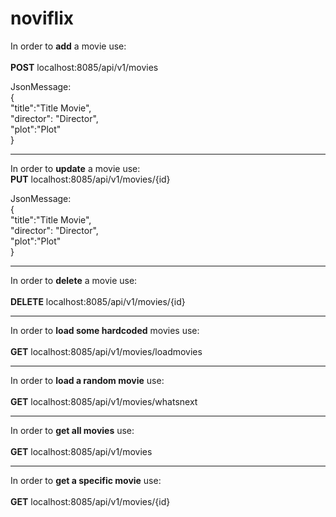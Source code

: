 # noviflix


In order to <b>add</b> a movie use:<br/><br/>
    <b>POST</b> localhost:8085/api/v1/movies
    
  JsonMessage:<br/>
  {<br/>
	  "title":"Title Movie",<br/>
	  "director": "Director",<br/>
	  "plot":"Plot"<br/>
  }

<hr/>

In order to <b>update</b> a movie use:<br/>
    <b>PUT</b> localhost:8085/api/v1/movies/{id}<br/>
    
  JsonMessage:<br/>
  {<br/>
	  "title":"Title Movie",<br/>
	  "director": "Director",<br/>
	  "plot":"Plot"<br/>
  }
  
  <hr/>
  
In order to <b>delete</b> a movie use:<br/><br/>
    <b>DELETE</b> localhost:8085/api/v1/movies/{id}<br/>

<hr/>

In order to <b>load some hardcoded</b> movies use:<br/><br/>
    <b>GET</b> localhost:8085/api/v1/movies/loadmovies<br/>

<hr/>

In order to <b>load a random movie</b> use:<br/><br/>
    <b>GET</b> localhost:8085/api/v1/movies/whatsnext<br/>

<hr/>

In order to <b>get all movies</b> use:<br/><br/>
    <b>GET</b> localhost:8085/api/v1/movies<br/>
 <hr/>   
    
In order to <b>get a specific movie</b> use:<br/><br/>
     <b>GET</b> localhost:8085/api/v1/movies/{id}<br/>
